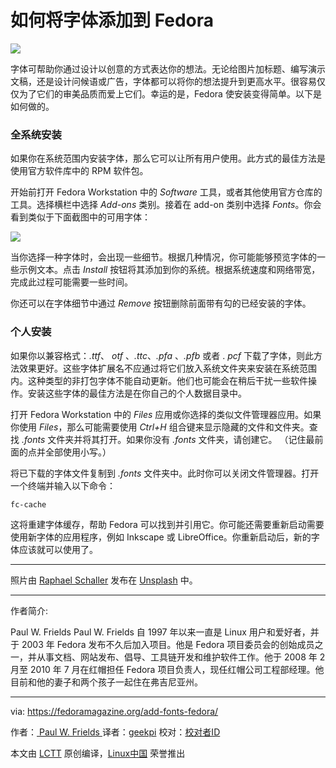 如何将字体添加到 Fedora
===================

![](https://fedoramagazine.org/wp-content/uploads/2017/11/install-fonts-1024x433.jpg)

字体可帮助你通过设计以创意的方式表达你的想法。无论给图片加标题、编写演示文稿，还是设计问候语或广告，字体都可以将你的想法提升到更高水平。很容易仅仅为了它们的审美品质而爱上它们。幸运的是，Fedora 使安装变得简单。以下是如何做的。

### 全系统安装

如果你在系统范围内安装字体，那么它可以让所有用户使用。此方式的最佳方法是使用官方软件库中的 RPM 软件包。

开始前打开 Fedora Workstation 中的 _Software_  工具，或者其他使用官方仓库的工具。选择横栏中选择 _Add-ons_ 类别。接着在 add-on 类别中选择 _Fonts_。你会看到类似于下面截图中的可用字体：

 [![](https://fedoramagazine.org/wp-content/uploads/2017/11/Software-fonts-1024x768.png)][1] 

当你选择一种字体时，会出现一些细节。根据几种情况，你可能能够预览字体的一些示例文本。点击 _Install_  按钮将其添加到你的系统。根据系统速度和网络带宽，完成此过程可能需要一些时间。

你还可以在字体细节中通过  _Remove_ 按钮删除前面带有勾的已经安装的字体。

### 个人安装

如果你以兼容格式：_.ttf_、 _otf_ 、_.ttc_、_.pfa_ 、_.pfb_ 或者 . _pcf_ 下载了字体，则此方法效果更好。这些字体扩展名不应通过将它们放入系统文件夹来安装在系统范围内。这种类型的非打包字体不能自动更新。他们也可能会在稍后干扰一些软件操作。安装这些字体的最佳方法是在你自己的个人数据目录中。

打开 Fedora Workstation 中的 _Files_ 应用或你选择的类似文件管理器应用。如果你使用 _Files_，那么可能需要使用 _Ctrl+H_ 组合键来显示隐藏的文件和文件夹。查找 _.fonts_ 文件夹并将其打开。如果你没有 _.fonts_ 文件夹，请创建它。 （记住最前面的点并全部使用小写。）

将已下载的字体文件复制到 _.fonts_ 文件夹中。此时你可以关闭文件管理器。打开一个终端并输入以下命令：

```
fc-cache
```

这将重建字体缓存，帮助 Fedora 可以找到并引用它。你可能还需要重新启动需要使用新字体的应用程序，例如 Inkscape 或 LibreOffice。你重新启动后，新的字体应该就可以使用了。

* * *

照片由 [Raphael Schaller][2] 发布在 [Unsplash][3] 中。

--------------------------------------------------------------------------------

作者简介:

Paul W. Frields
Paul W. Frields 自 1997 年以来一直是 Linux 用户和爱好者，并于 2003  年 Fedora 发布不久后加入项目。他是 Fedora 项目委员会的创始成员之一，并从事文档、网站发布、倡导、工具链开发和维护软件工作。他于 2008 年 2 月至 2010 年 7 月在红帽担任 Fedora 项目负责人，现任红帽公司工程部经理。他目前和他的妻子和两个孩子一起住在弗吉尼亚州。

-----------------------------

via: https://fedoramagazine.org/add-fonts-fedora/

作者：[ Paul W. Frields ][a]
译者：[geekpi](https://github.com/geekpi)
校对：[校对者ID](https://github.com/校对者ID)

本文由 [LCTT](https://github.com/LCTT/TranslateProject) 原创编译，[Linux中国](https://linux.cn/) 荣誉推出

[a]:https://fedoramagazine.org/author/pfrields/
[1]:https://fedoramagazine.org/wp-content/uploads/2017/11/Software-fonts.png
[2]:https://unsplash.com/photos/GkinCd2enIY?utm_source=unsplash&utm_medium=referral&utm_content=creditCopyText
[3]:https://unsplash.com/search/photos/fonts?utm_source=unsplash&utm_medium=referral&utm_content=creditCopyText
